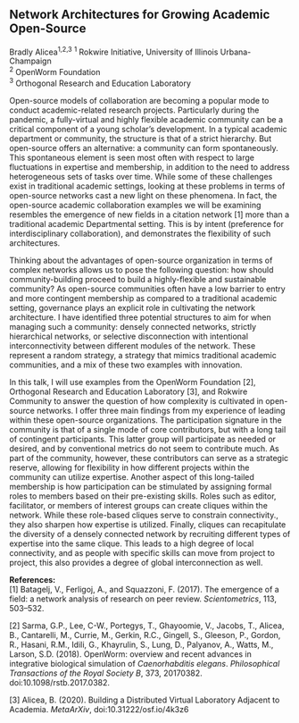 ## Network Architectures for Growing Academic Open-Source
Bradly Alicea<sup>1,2,3</sup>
<sup>1</sup> Rokwire Initiative, University of Illinois Urbana-Champaign     
<sup>2</sup> OpenWorm Foundation   
<sup>3</sup> Orthogonal Research and Education Laboratory   

Open-source models of collaboration are becoming a popular mode to conduct academic-related research projects. Particularly during the pandemic, a fully-virtual and highly flexible academic community can be a critical component of a young scholar’s development. In a typical academic department or community, the structure is that of a strict hierarchy. But open-source offers an alternative: a community can form spontaneously. This spontaneous element is seen most often with respect to large fluctuations in expertise and membership, in addition to the need to address heterogeneous sets of tasks over time. While some of these challenges exist in traditional academic settings, looking at these problems in terms of open-source networks cast a new light on these phenomena. In fact, the open-source academic collaboration examples we will be examining resembles the emergence of new fields in a citation network [1] more than a traditional academic Departmental setting. This is by intent (preference for interdisciplinary collaboration), and demonstrates the flexibility of such architectures.   

Thinking about the advantages of open-source organization in terms of complex networks allows us to pose the following question: how should community-building proceed to build a highly-flexible and sustainable community? As open-source communities often have a low barrier to entry and more contingent membership as compared to a traditional academic setting, governance plays an explicit role in cultivating the network architecture. I have identified three potential structures to aim for when managing such a community: densely connected networks, strictly hierarchical networks, or selective disconnection with intentional interconnectivity between different modules of the network. These represent a random strategy, a strategy that mimics traditional academic communities, and a mix of these two examples with innovation.   

In this talk, I will use examples from the OpenWorm Foundation [2], Orthogonal Research and Education Laboratory [3], and Rokwire Community to answer the question of how complexity is cultivated in open-source networks. I offer three main findings from my experience of leading within these open-source organizations. The participation signature in the community is that of a single mode of core contributors, but with a long tail of contingent participants. This latter group will participate as needed or desired, and by conventional metrics do not seem to contribute much. As part of the community, however, these contributors can serve as a strategic reserve, allowing for flexibility in how different projects within the community can utilize expertise. Another aspect of this long-tailed membership is how participation can be stimulated by assigning formal roles to members based on their pre-existing skills. Roles such as editor, facilitator, or members of interest groups can create cliques within the network. While these role-based cliques serve to constrain connectivity., they also sharpen how expertise is utilized. Finally, cliques can recapitulate the diversity of a densely connected network by recruiting different types of expertise into the same clique. This leads to a high degree of local connectivity, and as people with specific skills can move from project to project, this also provides a degree of global interconnection as well.      

__References:__  
[1] Batagelj, V., Ferligoj, A., and Squazzoni, F. (2017). The emergence of a field: a network analysis of research on peer review. _Scientometrics_, 113, 503–532.

[2] Sarma, G.P., Lee, C-W., Portegys, T., Ghayoomie, V., Jacobs, T., Alicea, B., Cantarelli, M., 
Currie, M., Gerkin, R.C., Gingell, S., Gleeson, P., Gordon, R., Hasani, R.M., Idili, G., Khayrulin, S., Lung, D., Palyanov, A., Watts, M., Larson, S.D. (2018). OpenWorm: overview and recent advances in integrative biological simulation of _Caenorhabditis elegans_. _Philosophical Transactions of the Royal Society B_, 373, 20170382. doi:10.1098/rstb.2017.0382. 

[3] Alicea, B. (2020). Building a Distributed Virtual Laboratory Adjacent to Academia. _MetaArXiv_, doi:10.31222/osf.io/4k3z6  
